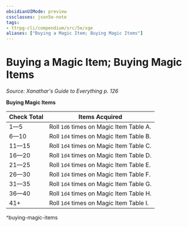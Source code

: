 ```yaml
---
obsidianUIMode: preview
cssclasses: json5e-note
tags:
- ttrpg-cli/compendium/src/5e/xge
aliases: ["Buying a Magic Item; Buying Magic Items"]
---
```

# Buying a Magic Item; Buying Magic Items
*Source: Xanathar's Guide to Everything p. 126* 

**Buying Magic Items**

| Check Total | Items Acquired |
|-------------|----------------|
| 1—5 | Roll `1d6` times on Magic Item Table A. |
| 6—10 | Roll `1d4` times on Magic Item Table B. |
| 11—15 | Roll `1d4` times on Magic Item Table C. |
| 16—20 | Roll `1d4` times on Magic Item Table D. |
| 21—25 | Roll `1d4` times on Magic Item Table E. |
| 26—30 | Roll `1d4` times on Magic Item Table F. |
| 31—35 | Roll `1d4` times on Magic Item Table G. |
| 36—40 | Roll `1d4` times on Magic Item Table H. |
| 41+ | Roll `1d4` times on Magic Item Table I. |
^buying-magic-items